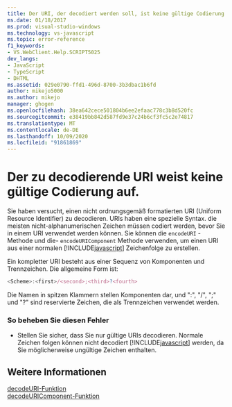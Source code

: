 ```yaml
---
title: Der URI, der decodiert werden soll, ist keine gültige Codierung. Microsoft-Dokumentation
ms.date: 01/18/2017
ms.prod: visual-studio-windows
ms.technology: vs-javascript
ms.topic: error-reference
f1_keywords:
- VS.WebClient.Help.SCRIPT5025
dev_langs:
- JavaScript
- TypeScript
- DHTML
ms.assetid: 029e0790-ffd1-496d-8700-3b3dbac1b6fd
author: mikejo5000
ms.author: mikejo
manager: ghogen
ms.openlocfilehash: 38ea642cece501804b6ee2efaac778c3b8d520fc
ms.sourcegitcommit: e38419bb842d587fd9e37c24b6cf3fc5c2e74817
ms.translationtype: MT
ms.contentlocale: de-DE
ms.lasthandoff: 10/09/2020
ms.locfileid: "91861869"
---
```

# <a name="the-uri-to-be-decoded-is-not-a-valid-encoding"></a>Der zu decodierende URI weist keine gültige Codierung auf.
Sie haben versucht, einen nicht ordnungsgemäß formatierten URI (Uniform Resource Identifier) zu decodieren. URIs haben eine spezielle Syntax. die meisten nicht-alphanumerischen Zeichen müssen codiert werden, bevor Sie in einem URI verwendet werden können. Sie können die `encodeURI` -Methode und die- `encodeURIComponent` Methode verwenden, um einen URI aus einer normalen [!INCLUDE[javascript](../../javascript/includes/javascript-md.md)] Zeichenfolge zu erstellen.  
  
 Ein kompletter URI besteht aus einer Sequenz von Komponenten und Trennzeichen. Die allgemeine Form ist:  
  
```JavaScript  
<Scheme>:<first>/<second>;<third>?<fourth>  
```  
  
 Die Namen in spitzen Klammern stellen Komponenten dar, und ":", "/", ";" und "?" sind reservierte Zeichen, die als Trennzeichen verwendet werden.  
  
### <a name="to-correct-this-error"></a>So beheben Sie diesen Fehler  
  
- Stellen Sie sicher, dass Sie nur gültige URIs decodieren. Normale Zeichen folgen können nicht decodiert [!INCLUDE[javascript](../../javascript/includes/javascript-md.md)] werden, da Sie möglicherweise ungültige Zeichen enthalten.  
  
## <a name="see-also"></a>Weitere Informationen  
 [decodeURI-Funktion](https://developer.mozilla.org/docs/Web/JavaScript/Reference/Global_Objects/decodeuri)   
 [decodeURIComponent-Funktion](https://developer.mozilla.org/docs/Web/JavaScript/Reference/Global_Objects/decodeuricomponent)